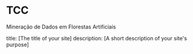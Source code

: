 # TCC
Mineração de Dados em Florestas Artificiais

title: [The title of your site]
description: [A short description of your site's purpose]
